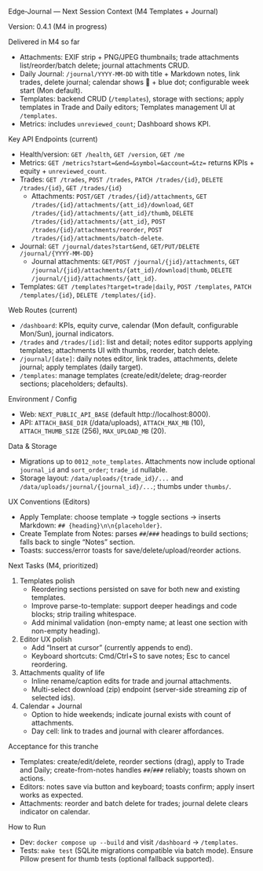 Edge‑Journal — Next Session Context (M4 Templates + Journal)

Version: 0.4.1 (M4 in progress)

Delivered in M4 so far
- Attachments: EXIF strip + PNG/JPEG thumbnails; trade attachments list/reorder/batch delete; journal attachments CRUD.
- Daily Journal: `/journal/YYYY-MM-DD` with title + Markdown notes, link trades, delete journal; calendar shows 📝 + blue dot; configurable week start (Mon default).
- Templates: backend CRUD (`/templates`), storage with sections; apply templates in Trade and Daily editors; Templates management UI at `/templates`.
- Metrics: includes `unreviewed_count`; Dashboard shows KPI.

Key API Endpoints (current)
- Health/version: `GET /health`, `GET /version`, `GET /me`
- Metrics: `GET /metrics?start=&end=&symbol=&account=&tz=` returns KPIs + equity + `unreviewed_count`.
- Trades: `GET /trades`, `POST /trades`, `PATCH /trades/{id}`, `DELETE /trades/{id}`, `GET /trades/{id}`
  - Attachments: `POST/GET /trades/{id}/attachments`, `GET /trades/{id}/attachments/{att_id}/download`, `GET /trades/{id}/attachments/{att_id}/thumb`, `DELETE /trades/{id}/attachments/{att_id}`, `POST /trades/{id}/attachments/reorder`, `POST /trades/{id}/attachments/batch-delete`.
- Journal: `GET /journal/dates?start&end`, `GET/PUT/DELETE /journal/{YYYY-MM-DD}`
  - Journal attachments: `GET/POST /journal/{jid}/attachments`, `GET /journal/{jid}/attachments/{att_id}/download|thumb`, `DELETE /journal/{jid}/attachments/{att_id}`.
- Templates: `GET /templates?target=trade|daily`, `POST /templates`, `PATCH /templates/{id}`, `DELETE /templates/{id}`.

Web Routes (current)
- `/dashboard`: KPIs, equity curve, calendar (Mon default, configurable Mon/Sun), journal indicators.
- `/trades` and `/trades/[id]`: list and detail; notes editor supports applying templates; attachments UI with thumbs, reorder, batch delete.
- `/journal/[date]`: daily notes editor, link trades, attachments, delete journal; apply templates (daily target).
- `/templates`: manage templates (create/edit/delete; drag-reorder sections; placeholders; defaults).

Environment / Config
- Web: `NEXT_PUBLIC_API_BASE` (default http://localhost:8000).
- API: `ATTACH_BASE_DIR` (/data/uploads), `ATTACH_MAX_MB` (10), `ATTACH_THUMB_SIZE` (256), `MAX_UPLOAD_MB` (20).

Data & Storage
- Migrations up to `0012_note_templates`. Attachments now include optional `journal_id` and `sort_order`; `trade_id` nullable.
- Storage layout: `/data/uploads/{trade_id}/...` and `/data/uploads/journal/{journal_id}/...`; thumbs under `thumbs/`.

UX Conventions (Editors)
- Apply Template: choose template → toggle sections → inserts Markdown: `## {heading}\n\n{placeholder}`.
- Create Template from Notes: parses `##`/`###` headings to build sections; falls back to single “Notes” section.
- Toasts: success/error toasts for save/delete/upload/reorder actions.

Next Tasks (M4, prioritized)
1) Templates polish
   - Reordering sections persisted on save for both new and existing templates.
   - Improve parse-to-template: support deeper headings and code blocks; strip trailing whitespace.
   - Add minimal validation (non-empty name; at least one section with non-empty heading).
2) Editor UX polish
   - Add “Insert at cursor” (currently appends to end).
   - Keyboard shortcuts: Cmd/Ctrl+S to save notes; Esc to cancel reordering.
3) Attachments quality of life
   - Inline rename/caption edits for trade and journal attachments.
   - Multi-select download (zip) endpoint (server-side streaming zip of selected ids).
4) Calendar + Journal
   - Option to hide weekends; indicate journal exists with count of attachments.
   - Day cell: link to trades and journal with clearer affordances.

Acceptance for this tranche
- Templates: create/edit/delete, reorder sections (drag), apply to Trade and Daily; create-from-notes handles `##`/`###` reliably; toasts shown on actions.
- Editors: notes save via button and keyboard; toasts confirm; apply insert works as expected.
- Attachments: reorder and batch delete for trades; journal delete clears indicator on calendar.

How to Run
- Dev: `docker compose up --build` and visit `/dashboard` → `/templates`.
- Tests: `make test` (SQLite migrations compatible via batch mode). Ensure Pillow present for thumb tests (optional fallback supported).

